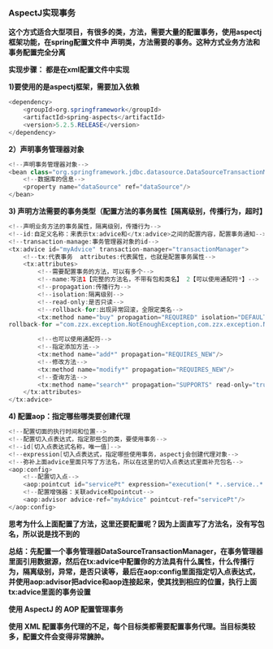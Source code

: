 ### AspectJ实现事务

**这个方式适合大型项目，有很多的类，方法，需要大量的配置事务，使用aspectj框架功能，在spring配置文件中
声明类，方法需要的事务。这种方式业务方法和事务配置完全分离**



**实现步骤： 都是在xml配置文件中实现**

**1)要使用的是aspectj框架，需要加入依赖**

```Java
<dependency>
	<groupId>org.springframework</groupId>
	<artifactId>spring-aspects</artifactId>
	<version>5.2.5.RELEASE</version>
</dependency>
```

**2）声明事务管理器对象**
	 

```Java
<!--声明事务管理器对象-->
<bean class="org.springframework.jdbc.datasource.DataSourceTransactionManager" id="transactionManager">
    <!--数据库的信息-->
    <property name="dataSource" ref="dataSource"/>
</bean>
```



**3) 声明方法需要的事务类型（配置方法的事务属性【隔离级别，传播行为，超时】**

```Java
<!--声明业务方法的事务属性，隔离级别，传播行为-->
<!--id:自定义名称：来表示tx:advice和</tx:advice>之间的配置内容，配置事务通知-->
<!--transaction-manage:事务管理器对象的id-->
<tx:advice id="myAdvice" transaction-manager="transactionManager">
    <!--tx:代表事务  attributes:代表属性，也就是配置事务属性-->
    <tx:attributes>
        <!--需要配置事务的方法，可以有多个-->
        <!--name:写法1【完整的方法名，不带有包和类名】 2【可以使用通配符*】-->
        <!--propagation:传播行为-->
        <!--isolation:隔离级别-->
        <!--read-only:是否只读-->
        <!--rollback-for:出现异常回滚，全限定类名-->
        <tx:method name="buy" propagation="REQUIRED" isolation="DEFAULT" read-only="false"
rollback-for ="com.zzx.exception.NotEnoughException,com.zzx.exception.NotEnoughException"/>

        <!--也可以使用通配符-->
        <!--指定添加方法-->
        <tx:method name="add*" propagation="REQUIRES_NEW"/>
        <!--修改方法-->
        <tx:method name="modify*" propagation="REQUIRES_NEW"/>
        <!--查询方法-->
        <tx:method name="search*" propagation="SUPPORTS" read-only="true"/>
    </tx:attributes>
</tx:advice>
```

**4) 配置aop：指定哪些哪类要创建代理**

```java
<!--配置切面的执行时间和位置-->
<!--配置切入点表达式，指定那些包的类，要使用事务-->
<!--id[切入点表达式名称，唯一值]-->
<!--expression[切入点表达式，指定哪些使用事务，aspectj会创建代理对象-->
<!--弥补上面advice里面只写了方法名，所以在这里的切入点表达式里面补充包名-->
<aop:config>
    <!--配置切入点-->
    <aop:pointcut id="servicePt" expression="execution(* *..service..*.*(..))"/>
    <!--配置增强器：关联advice和pointcut-->
    <aop:advisor advice-ref="myAdvice" pointcut-ref="servicePt"/>
</aop:config>
```

**思考为什么上面配置了方法，这里还要配置呢？因为上面直写了方法名，没有写包名，所以说是找不到的**

**总结：先配置一个事务管理器DataSourceTransactionManager，在事务管理器里面引用数据源，然后在tx:advice中配置你的方法具有什么属性，什么传播行为，隔离级别，异常，是否只读等，最后在aop:config里面指定切入点表达式，并使用aop:advisor把advice和aop连接起来，使其找到相应的位置，执行上面tx:advice里面的事务设置**



**使用 AspectJ 的 AOP 配置管理事务**

**使用 XML 配置事务代理的不足，每个目标类都需要配置事务代理。当目标类较多，配置文件会变得非常臃肿。**

